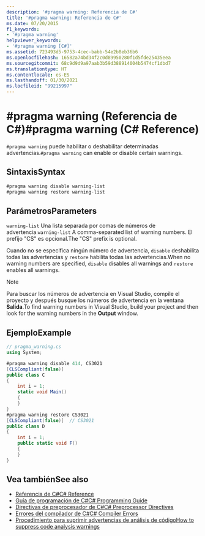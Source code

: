 ```yaml
---
description: '#pragma warning: Referencia de C#'
title: '#pragma warning: Referencia de C#'
ms.date: 07/20/2015
f1_keywords:
- '#pragma warning'
helpviewer_keywords:
- '#pragma warning [C#]'
ms.assetid: 723493d5-9753-4cec-babb-54e2b8eb36b6
ms.openlocfilehash: 16582a74bd34f2c0d89950280f1d5fde25435eea
ms.sourcegitcommit: 68c9d9d9a97aab3b59d388914004b5474cf1dbd7
ms.translationtype: HT
ms.contentlocale: es-ES
ms.lasthandoff: 01/30/2021
ms.locfileid: "99215997"
---
```

# <a name="pragma-warning-c-reference"></a><span data-ttu-id="511f0-103">#pragma warning (Referencia de C#)</span><span class="sxs-lookup"><span data-stu-id="511f0-103">#pragma warning (C# Reference)</span></span>

<span data-ttu-id="511f0-104">`#pragma warning` puede habilitar o deshabilitar determinadas advertencias.</span><span class="sxs-lookup"><span data-stu-id="511f0-104">`#pragma warning` can enable or disable certain warnings.</span></span>

## <a name="syntax"></a><span data-ttu-id="511f0-105">Sintaxis</span><span class="sxs-lookup"><span data-stu-id="511f0-105">Syntax</span></span>

```csharp
#pragma warning disable warning-list
#pragma warning restore warning-list
```

## <a name="parameters"></a><span data-ttu-id="511f0-106">Parámetros</span><span class="sxs-lookup"><span data-stu-id="511f0-106">Parameters</span></span>

 <span data-ttu-id="511f0-107">`warning-list` Una lista separada por comas de números de advertencia.</span><span class="sxs-lookup"><span data-stu-id="511f0-107">`warning-list` A comma-separated list of warning numbers.</span></span> <span data-ttu-id="511f0-108">El prefijo "CS" es opcional.</span><span class="sxs-lookup"><span data-stu-id="511f0-108">The "CS" prefix is optional.</span></span>

 <span data-ttu-id="511f0-109">Cuando no se especifica ningún número de advertencia, `disable` deshabilita todas las advertencias y `restore` habilita todas las advertencias.</span><span class="sxs-lookup"><span data-stu-id="511f0-109">When no warning numbers are specified, `disable` disables all warnings and `restore` enables all warnings.</span></span>

> [!NOTE]
> <span data-ttu-id="511f0-110">Para buscar los números de advertencia en Visual Studio, compile el proyecto y después busque los números de advertencia en la ventana **Salida**.</span><span class="sxs-lookup"><span data-stu-id="511f0-110">To find warning numbers in Visual Studio, build your project and then look for the warning numbers in the **Output** window.</span></span>

## <a name="example"></a><span data-ttu-id="511f0-111">Ejemplo</span><span class="sxs-lookup"><span data-stu-id="511f0-111">Example</span></span>

```csharp
// pragma_warning.cs
using System;

#pragma warning disable 414, CS3021
[CLSCompliant(false)]
public class C
{
    int i = 1;
    static void Main()
    {
    }
}
#pragma warning restore CS3021
[CLSCompliant(false)]  // CS3021
public class D
{
    int i = 1;
    public static void F()
    {
    }
}
```

## <a name="see-also"></a><span data-ttu-id="511f0-112">Vea también</span><span class="sxs-lookup"><span data-stu-id="511f0-112">See also</span></span>

- [<span data-ttu-id="511f0-113">Referencia de C#</span><span class="sxs-lookup"><span data-stu-id="511f0-113">C# Reference</span></span>](../index.md)
- [<span data-ttu-id="511f0-114">Guía de programación de C#</span><span class="sxs-lookup"><span data-stu-id="511f0-114">C# Programming Guide</span></span>](../../programming-guide/index.md)
- [<span data-ttu-id="511f0-115">Directivas de preprocesador de C#</span><span class="sxs-lookup"><span data-stu-id="511f0-115">C# Preprocessor Directives</span></span>](./index.md)
- [<span data-ttu-id="511f0-116">Errores del compilador de C#</span><span class="sxs-lookup"><span data-stu-id="511f0-116">C# Compiler Errors</span></span>](../compiler-messages/index.md)
- [<span data-ttu-id="511f0-117">Procedimiento para suprimir advertencias de análisis de código</span><span class="sxs-lookup"><span data-stu-id="511f0-117">How to suppress code analysis warnings</span></span>](../../../fundamentals/code-analysis/suppress-warnings.md)
